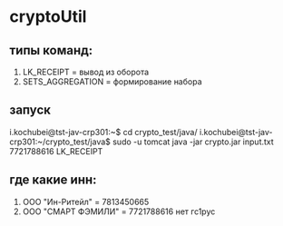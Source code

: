 # cryptoUtil
## типы команд:
1) LK_RECEIPT = вывод из оборота
2) SETS_AGGREGATION = формирование набора

## запуск
i.kochubei@tst-jav-crp301:~$ cd crypto_test/java/
i.kochubei@tst-jav-crp301:~/crypto_test/java$ sudo -u tomcat java -jar crypto.jar input.txt 7721788616 LK_RECEIPT

## где какие инн:
1) ООО "Ин-Ритейл" = 7813450665
2) ООО "СМАРТ ФЭМИЛИ" = 7721788616 нет гс1рус